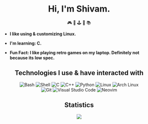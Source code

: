 <div align="center">

# Hi, I'm Shivam. 
🎮  🎨  🕹️  🌱  📚

</div>
  <b>

- I like using & customizing Linux.
- I'm learning: C.
- Fun Fact: I like playing retro games on my laptop. Definitely not because its low spec.

  </b>

<div align="center">

## Technologies I use & have interacted with

![Bash](https://img.shields.io/badge/-Bash-4EAA25?logo=GNU%20Bash&logoColor=white&style=for-the-badge&color=C57A75)
![Shell](https://img.shields.io/badge/-Shell-FFD500?logo=Shell&logoColor=white&style=for-the-badge&color=C6967A)
![C](https://img.shields.io/badge/C-00599C?style=for-the-badge&logo=c&logoColor=white&color=AD9692)
![C++](https://img.shields.io/badge/-C++-00599C?logo=C++&logoColor=white&style=for-the-badge&color=C57A75)
![Python](https://img.shields.io/badge/-Python-3776AB?logo=Python&logoColor=white&style=for-the-badge&color=907788)
![Linux](https://img.shields.io/badge/Linux-FCC624?style=for-the-badge&logo=linux&logoColor=white&color=C6967A)
![Arch Linux](https://img.shields.io/badge/Arch_Linux-1793D1?style=for-the-badge&logo=arch-linux&logoColor=white&color=C57A75)
  <br>
![Git](https://img.shields.io/badge/-Git-F05032?logo=Git&logoColor=white&style=for-the-badge&color=C57A75)
![Visual Studio Code](https://img.shields.io/badge/-Visual%20Studio%20Code-007ACC?logo=Visual%20Studio%20Code&logoColor=white&style=for-the-badge&color=907788)
![Neovim](https://img.shields.io/badge/NeoVim-%2357A143.svg?&style=for-the-badge&logo=neovim&logoColor=white&color=C57A75)
  
</div>

<div align="center">
  <h2>Statistics</h2>
  <img src="https://activity-graph.herokuapp.com/graph?username=samisthefbi&hide_border=true&hide_title=true&bg_color=00000000&color=C57A75&line=BF616A&point=ffffff&area=true"(https://github.com/ashutosh00710/github-readme-activity-graph)>
</div>
